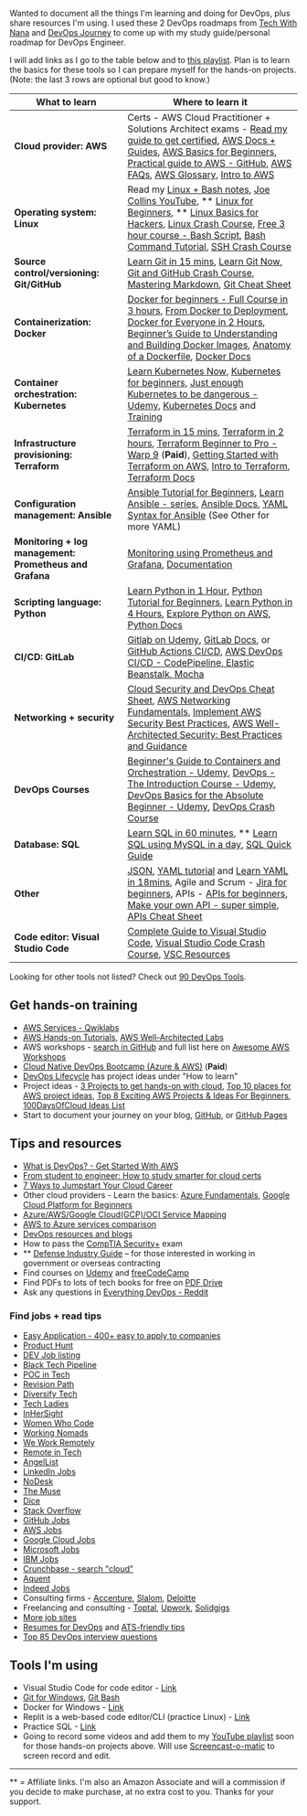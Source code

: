 Wanted to document all the things I'm learning and doing for DevOps, plus share resources I'm using. I used these 2 DevOps roadmaps from [Tech With Nana](https://www.youtube.com/watch?v=9pZ2xmsSDdo) and [DevOps Journey](https://www.youtube.com/watch?v=5pxbp6FyTfk) to come up with my study guide/personal roadmap for DevOps Engineer. 

I will add links as I go to the table below and to [this playlist](https://youtube.com/playlist?list=PLHl7C8vb5dHblwSmm0j1TbwnTyfABNIOQ). Plan is to learn the basics for these tools so I can prepare myself for the hands-on projects. (Note: the last 3 rows are optional but good to know.) 

What to learn | Where to learn it
------------------- | -------------
**Cloud provider: AWS** | Certs - AWS Cloud Practitioner + Solutions Architect exams - [Read my guide to get certified](https://msguery.net/aws-certified), [AWS Docs + Guides](https://docs.aws.amazon.com/index.html), [AWS Basics for Beginners](https://www.youtube.com/watch?v=ulprqHHWlng), [Practical guide to AWS - GitHub](https://github.com/open-guides/og-aws), [AWS FAQs](https://aws.amazon.com/faqs/), [AWS Glossary](https://docs.aws.amazon.com/general/latest/gr/glos-chap.html), [Intro to AWS](https://introtoaws.com/)
**Operating system: Linux** | Read my [Linux + Bash notes](https://github.com/mguery/linux#learning-linux), [Joe Collins YouTube](https://www.youtube.com/user/BadEditPro/playlists), ** [Linux for Beginners](https://amzn.to/3bZJ3SF), ** [Linux Basics for Hackers](https://amzn.to/3vHM1mC), [Linux Crash Course](https://www.youtube.com/watch?v=n_2jPbQornY), [Free 3 hour course - Bash Script](https://www.youtube.com/watch?v=e7BufAVwDiM), [Bash Command Tutorial](https://www.freecodecamp.org/news/the-linux-commands-handbook), [SSH Crash Course](https://www.youtube.com/watch?v=hQWRp-FdTpc)
**Source control/versioning: Git/GitHub** | [Learn Git in 15 mins](https://www.youtube.com/watch?v=USjZcfj8yxE), [Learn Git Now](https://www.youtube.com/watch?v=WJCU_hXfeRw), [Git and GitHub Crash Course](https://www.youtube.com/watch?v=RGOj5yH7evk&t=496s), [Mastering Markdown](https://guides.github.com/features/mastering-markdown/), [Git Cheat Sheet](https://gist.github.com/akras14/3d242d80af8388ebca60)
**Containerization: Docker** | [Docker for beginners - Full Course in 3 hours](https://www.youtube.com/watch?v=3c-iBn73dDE), [From Docker to Deployment](https://youtu.be/i7ABlHngi1Q?t=410), [Docker for Everyone in 2 Hours](https://youtu.be/d-PPOS-VsC8), [Beginner’s Guide to Understanding and Building Docker Images](https://jfrog.com/knowledge-base/a-beginners-guide-to-understanding-and-building-docker-images/), [Anatomy of a Dockerfile](https://gist.github.com/adamveld12/4815792fadf119ef41bd), [Docker Docs](https://docs.docker.com/)
**Container orchestration: Kubernetes** | [Learn Kubernetes Now](https://www.youtube.com/watch?v=7bA0gTroJjw), [Kubernetes for beginners](https://www.youtube.com/watch?v=X48VuDVv0do), [Just enough Kubernetes to be dangerous - Udemy](https://www.udemy.com/share/101HRSA0MceFxVQw==/), [Kubernetes Docs](https://kubernetes.io/docs/home/) and [Training](https://kubernetes.io/training/)
**Infrastructure provisioning: Terraform** | [Terraform in 15 mins](https://www.youtube.com/watch?v=l5k1ai_GBDE), [Terraform in 2 hours](https://www.youtube.com/watch?v=SLB_c_ayRMo), [Terraform Beginner to Pro - Warp 9](https://warp-9.com/) (**Paid**), [Getting Started with Terraform on AWS](https://cloudskills.io/blog/terraform-aws-1), [Intro to Terraform](https://hackernoon.com/hashicorps-terraform-a-introduction-7f2034ae), [Terraform Docs](https://www.terraform.io/docs/index.html)
**Configuration management: Ansible** | [Ansible Tutorial for Beginners](https://youtu.be/1id6ERvfozo), [Learn Ansible - series](https://youtube.com/playlist?list=PLT98CRl2KxKEUHie1m24-wkyHpEsa4Y70), [Ansible Docs](https://docs.ansible.com/), [YAML Syntax for Ansible](https://docs.ansible.com/ansible/latest/reference_appendices/YAMLSyntax.html) (See Other for more YAML)
**Monitoring + log management: Prometheus and Grafana** | [Monitoring using Prometheus and Grafana](https://www.youtube.com/watch?v=cF2P9d7rBlg), [Documentation](https://prometheus.io/docs/)
**Scripting language: Python** | [Learn Python in 1 Hour](https://www.youtube.com/watch?v=kqtD5dpn9C8), [Python Tutorial for Beginners](https://www.youtube.com/watch?v=t8pPdKYpowI), [Learn Python in 4 Hours](https://youtu.be/rfscVS0vtbw), [Explore Python on AWS](https://aws.amazon.com/developer/language/python/?nc1=f_dr), [Python Docs](https://docs.python.org/)
**CI/CD: GitLab** | [Gitlab on Udemy](https://www.udemy.com/course/gitlab-course/learn/), [GitLab Docs](https://docs.gitlab.com/), or [GitHub Actions CI/CD](https://www.youtube.com/watch?v=mFFXuXjVgkU), [AWS DevOps CI/CD - CodePipeline, Elastic Beanstalk, Mocha](https://www.udemy.com/user/backspace-academy/)  
**Networking + security** | [Cloud Security and DevOps Cheat Sheet](https://www.sans.org/security-resources/posters/cloud/cloud-security-devops-cheat-sheet-275), [AWS Networking Fundamentals](https://www.youtube.com/watch?v=hiKPPy584Mg), [Implement AWS Security Best Practices](https://www.youtube.com/watch?v=QCMQYl0px0U), [AWS Well-Architected Security: Best Practices and Guidance](https://youtu.be/i-ErdXn9DFA)
**DevOps Courses** | [Beginner's Guide to Containers and Orchestration - Udemy](https://www.udemy.com/share/101wtWA0MceFxVQw==/), [DevOps - The Introduction Course - Udemy](https://www.udemy.com/share/101uo6A0MceFxVQw==/), [DevOps Basics for the Absolute Beginner - Udemy](https://www.udemy.com/share/101siGA0MceFxVQw==/), [DevOps Crash Course](https://youtu.be/OXE2a8dqIAI)
**Database: SQL** | [Learn SQL in 60 minutes](https://www.youtube.com/watch?v=p3qvj9hO_Bo), ** [Learn SQL using MySQL in a day](https://amzn.to/3lrKEno), [SQL Quick Guide](https://www.tutorialspoint.com/sql/sql-quick-guide.htm)
**Other** | [JSON](https://www.youtube.com/watch?v=GpOO5iKzOmY), [YAML tutorial](https://www.youtube.com/watch?v=fwLBfZFrLgI) and [Learn YAML in 18mins](https://www.youtube.com/watch?v=1uFVr15xDGg), Agile and Scrum - [Jira for beginners](https://www.youtube.com/watch?v=uM_m6EzMg3k), APIs - [APIs for beginners](https://www.youtube.com/watch?v=GZvSYJDk-us), [Make your own API - super simple](https://www.youtube.com/watch?v=FLnxgSZ0DG4), [APIs Cheat Sheet](https://www.freecodecamp.org/news/what-is-an-api-and-how-to-test-it/)
**Code editor: Visual Studio Code** | [Complete Guide to Visual Studio Code](https://www.youtube.com/watch?v=AvpzLLygub8), [Visual Studio Code Crash Course](https://www.youtube.com/watch?v=WPqXP_kLzpo), [VSC Resources](https://www.codementor.io/@marjyguery/vs-code-resources-j0y8d5y3d) 

Looking for other tools not listed? Check out [90 DevOps Tools](https://skillslane.com/ultimate-list-devops-tools/).

## Get hands-on training                               

- [AWS Services - Qwiklabs](https://amazon.qwiklabs.com/)
- [AWS Hands-on Tutorials](https://aws.amazon.com/getting-started/hands-on), [AWS Well-Architected Labs](https://www.wellarchitectedlabs.com/)
- AWS workshops - [search in GitHub](https://github.com/search?q=aws%20workshops) and full list here on [Awesome AWS Workshops](https://awesome-aws-workshops.com/)
- [Cloud Native DevOps Bootcamp (Azure & AWS)](https://cloudskills.io/courses/cloud-native) (**Paid**)
- [DevOps Lifecycle](https://devopslifecycle.com/roadmaps) has project ideas under "How to learn"
- Project ideas - [3 Projects to get hands-on with cloud](https://youtu.be/cXUT9vkKi7Y), [Top 10 places for AWS project ideas](https://techcloudonline.com/2019/11/28/top-10-places-for-aws-projects/), [Top 8 Exciting AWS Projects & Ideas For Beginners](https://www.upgrad.com/blog/aws-projects-ideas/), [100DaysOfCloud Ideas List](https://github.com/100DaysOfCloud/100DaysOfCloudIdeas)
- Start to document your journey on your blog, [GitHub](https://github.com/), or [GitHub Pages](https://pages.github.com/) 


## Tips and resources

- [What is DevOps? - Get Started With AWS](https://aws.amazon.com/devops/what-is-devops)
- [From student to engineer: How to study smarter for cloud certs](https://acloudguru.com/blog/engineering/from-student-to-engineer-how-to-study-smarter-for-cloud-certs)
- [7 Ways to Jumpstart Your Cloud Career](https://acloudguru.com/blog/engineering/jump-start-your-cloud-career)
- Other cloud providers - Learn the basics: [Azure Fundamentals](https://www.youtube.com/watch?v=NKEFWyqJ5XA), [Google Cloud Platform for Beginners](https://www.youtube.com/watch?v=HtdtoRvcwuc)
- [Azure/AWS/Google Cloud(GCP)/OCI Service Mapping](https://www.nobtak.com/entry/sc01e)
- [AWS to Azure services comparison](https://azure.microsoft.com/en-us/blog/cloud-service-map-for-aws-and-azure-available-now/)
- [DevOps resources and blogs](https://devopscube.com/list-of-devops-blogs-and-resources)
- How to pass the [CompTIA Security+](https://msguery.net/passing-the-comptia-securityplus-exam) exam
- ** [Defense Industry Guide](https://store.capitalsb.com/defense-industry-guide/958b5) – for those interested in working in government or overseas contracting
- Find courses on [Udemy](https://www.udemy.com/share/100F3uA0MceFxVQw==/?xref=E0EbdldQQnoLPUQvCz0GJFABTmM%3D) and [freeCodeCamp](https://www.youtube.com/channel/UC8butISFwT-Wl7EV0hUK0BQ)
- Find PDFs to lots of tech books for free on [PDF Drive](https://www.pdfdrive.com/)
- Ask any questions in [Everything DevOps - Reddit](https://www.reddit.com/r/devops/)

### Find jobs + read tips

- [Easy Application - 400+ easy to apply to companies](https://github.com/j-delaney/easy-application)
- [Product Hunt](https://www.producthunt.com/jobs?categories=Engineering&remote_ok=true)
- [DEV Job listing](https://dev.to/listings/jobs)
- [Black Tech Pipeline](https://blacktechpipeline.com/jobs/)
- [POC in Tech](https://www.pocitjobs.com/remote)
- [Revision Path](https://revisionpath.com/jobs/)
- [Diversify Tech](https://www.diversifytech.co/job-board/)
- [Tech Ladies](https://www.hiretechladies.com/jobs)
- [InHerSight](https://www.inhersight.com/job?keyword=devops)
- [Women Who Code](https://www.womenwhocode.com/jobs?query=devops)
- [Working Nomads](https://www.workingnomads.co/jobs)
- [We Work Remotely](https://weworkremotely.com/remote-jobs/search?term=devops)
- [Remote in Tech](https://remoteintech.company/)
- [AngelList](https://angel.co/jobs)
- [LinkedIn Jobs](https://www.linkedin.com/jobs/search/?f_E=2&keywords=devops&sortBy=DD)
- [NoDesk](https://nodesk.co/remote-jobs/engineering)
- [The Muse](https://www.themuse.com/search?keyword=devops&job_level=Entry%20Level)
- [Dice](https://www.dice.com/jobs?q=devops&radius=30&radiusUnit=mi&page=1&pageSize=20&filters.isRemote=true&language=en)
- [Stack Overflow](ttps://stackoverflow.com/jobs?c=usd&ms=Junior&mxs=Junior&dr=DevOpsDeveloper)
- [GitHub Jobs](https://jobs.github.com/)
- [AWS Jobs](https://www.amazon.jobs/en/search?base_query=devops&loc_query=&latitude=&longitude=&loc_group_id=&invalid_location=false&country=&city=&region=&county=)
- [Google Cloud Jobs](https://careers.google.com/jobs/results/?location=United%20States&q=devops)
- [Microsoft Jobs](https://careers.microsoft.com/us/en/search-results?keywords=devops)
- [IBM Jobs](https://www.ibm.com/employment/?lnk=fab#jobs?%23jobs=&job-search=Devops&country=United%2520States&experience=Entry%2520Level)
- [Crunchbase - search "cloud"](https://www.crunchbase.com/discover/organization.companies?fbclid=IwAR20RT_CH7ytMIvm11L2f-eHLCoNwwfpAtDBC_8vmw1lAo7CR3Z6LRcqy-0)
- [Aquent](https://aquent.com/find-work/?k=devops&l=remote&development=on)
- [Indeed Jobs](https://www.indeed.com/jobs?q=%22devops+engineer%22&l=Remote&radius=1&explvl=entry_level)
- Consulting firms - [Accenture](https://www.accenture.com/us-en/careers/jobsearch?jk=&sb=1&pg=1&is_rj=0), [Slalom](https://slalom.secure.force.com/careers), [Deloitte](https://jobs2.deloitte.com/ui/en/?icid=bn_job-search)
- Freelancing and consulting - [Toptal](https://www.toptal.com/), [Upwork](https://www.upwork.com/), [Solidgigs](https://solidgigs.com/)
- [More job sites](https://mguery.github.io/web-dev/#work)
- [Resumes for DevOps](https://duckduckgo.com/?q=devops+resume&ia=web) and [ATS-friendly tips](https://duckduckgo.com/?q=ats+friendly+resumes&ia=web)
- [Top 85 DevOps interview questions](https://www.simplilearn.com/tutorials/devops-tutorial/devops-interview-questions)

## Tools I'm using

- Visual Studio Code for code editor - [Link](https://code.visualstudio.com/)
- [Git for Windows](https://git-scm.com/download/win), [Git Bash](https://www.atlassian.com/git/tutorials/git-bash)
- Docker for Windows - [Link](https://hub.docker.com/editions/community/docker-ce-desktop-windows/)
- Replit is a web-based code editor/CLI (practice Linux) - [Link](https://replit.com/)
- Practice SQL - [Link](http://sqlfiddle.com/)
- Going to record some videos and add them to my [YouTube playlist](https://youtube.com/playlist?list=PLppGQhQtHyJYqflcAsLakbCGxla-64s1W) soon for those hands-on projects above. Will use [Screencast-o-matic](https://screencast-o-matic.com/) to screen record and edit.


---
** = Affiliate links. I'm also an Amazon Associate and will a commission if you decide to make purchase, at no extra cost to you. Thanks for your support.  
